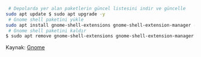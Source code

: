 ```bash
 # Depolarda yer alan paketlerin güncel listesini indir ve güncelle
sudo apt update $ sudo apt upgrade -y
 # Gnome shell paketini yükle
sudo apt install gnome-shell-extensions gnome-shell-extension-manager -y
 # Gnome shell paketini kaldır
$ sudo apt remove gnome-shell-extensions gnome-shell-extension-manager -y
```
Kaynak:  [Gnome](https://www.linuxbuzz.com/install-gnome-extensions-ubuntu/)
